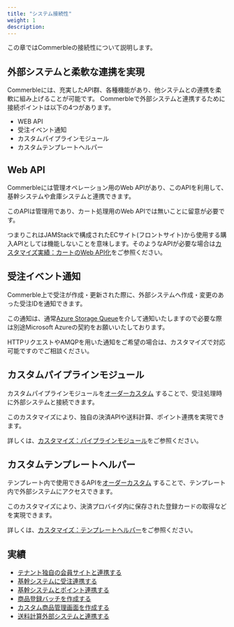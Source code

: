```yaml
---
title: "システム接続性"
weight: 1
description: 
---
```


この章ではCommerbleの接続性について説明します。

## 外部システムと柔軟な連携を実現

Commerbleには、充実したAPI群、各種機能があり、他システムとの連携を柔軟に組み上げることが可能です。
Commerbleで外部システムと連携するために接続ポイントは以下の4つがあります。

- WEB API
- 受注イベント通知
- カスタムパイプラインモジュール
- カスタムテンプレートヘルパー

## Web API

Commerbleには管理オペレーション用のWeb APIがあり、このAPIを利用して、基幹システムや倉庫システムと連携できます。

このAPIは管理用であり、カート処理用のWeb APIでは無いことに留意が必要です。

つまりこれはJAMStackで構成されたECサイト(フロントサイト)から使用する購入APIとしては機能しないことを意味します。そのようなAPIが必要な場合は[カスタマイズ実績：カートのWeb API化]をご参照ください。


## 受注イベント通知

Commerble上で受注が作成・更新された際に、外部システムへ作成・変更のあった受注IDを通知できます。

この通知は、通常[Azure Storage Queue]を介して通知いたしますので必要な際は別途Microsoft Azureの契約をお願いいたしております。

HTTPリクエストやAMQPを用いた通知をご希望の場合は、カスタマイズで対応可能ですのでご相談ください。

## カスタムパイプラインモジュール

カスタムパイプラインモジュールを[オーダーカスタム] することで、受注処理時に外部システムと接続できます。

このカスタマイズにより、独自の決済APIや送料計算、ポイント連携を実現できます。

詳しくは、[カスタマイズ：パイプラインモジュール]をご参照ください。


## カスタムテンプレートヘルパー

テンプレート内で使用できるAPIを[オーダーカスタム] することで、テンプレート内で外部システムにアクセスできます。

このカスタマイズにより、決済プロバイダ内に保存された登録カードの取得などを実現できます。

詳しくは、[カスタマイズ：テンプレートヘルパー]をご参照ください。

## 実績

- [テナント独自の会員サイトと連携する](../../achievement/member-site/)
- [基幹システムに受注連携する](../../achievement/oms/)
- [基幹システムとポイント連携する](../../achievement/external-point/)
- [商品登録バッチを作成する](../../achievement/pms/)
- [カスタム商品管理画面を作成する](../../achievement/custom-admin/)
- [送料計算外部システムと連携する](../../achievement/delivery-charge/)

[カスタマイズ実績：カートのWeb API化]: ../../achievement/cartapi/ "カートのWeb API化"
[Azure Storage Queue]: https://docs.microsoft.com/azure/storage/queues/storage-queues-introduction "Azure Storage Queue"
[オーダーカスタム]: ../customization/#オーダーカスタム "オーダーカスタム"
[カスタマイズ：パイプラインモジュール]: ../customization/#パイプラインモジュール "パイプラインモジュール"
[カスタマイズ：テンプレートヘルパー]: ../customization/#テンプレートヘルパー "テンプレートヘルパー"
